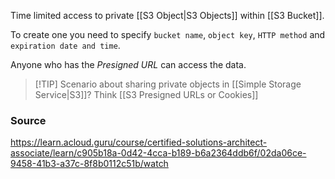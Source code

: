 Time limited access to private [[S3 Object|S3 Objects]] within [[S3 Bucket]].

To create one you need to specify `bucket name`, `object key`, `HTTP method` and `expiration date and time`.

Anyone who has the *Presigned URL* can access the data.

> [!TIP] Scenario about sharing private objects in [[Simple Storage Service|S3]]?
> Think [[S3 Presigned URLs or Cookies]]

### Source
https://learn.acloud.guru/course/certified-solutions-architect-associate/learn/c905b18a-0d42-4cca-b189-b6a2364ddb6f/02da06ce-9458-41b3-a37c-8f8b0112c51b/watch